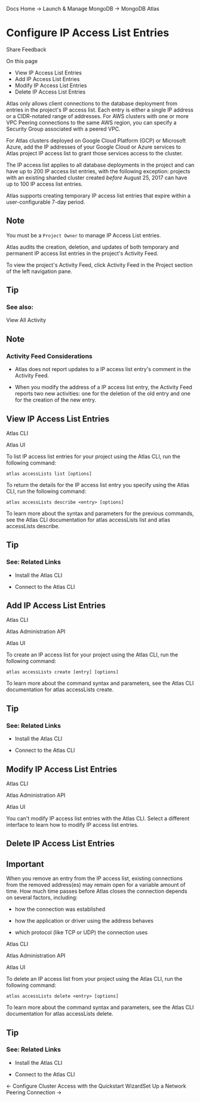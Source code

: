 Docs Home → Launch & Manage MongoDB → MongoDB Atlas

# Configure IP Access List Entries

Share Feedback

On this page

  * View IP Access List Entries
  * Add IP Access List Entries
  * Modify IP Access List Entries
  * Delete IP Access List Entries

Atlas only allows client connections to the database deployment from entries
in the project's IP access list. Each entry is either a single IP address or a
CIDR-notated range of addresses. For AWS clusters with one or more VPC Peering
connections to the same AWS region, you can specify a Security Group
associated with a peered VPC.

For Atlas clusters deployed on Google Cloud Platform (GCP) or Microsoft Azure,
add the IP addresses of your Google Cloud or Azure services to Atlas project
IP access list to grant those services access to the cluster.

The IP access list applies to all database deployments in the project and can
have up to 200 IP access list entries, with the following exception: projects
with an existing sharded cluster created _before_ August 25, 2017 can have up
to 100 IP access list entries.

Atlas supports creating temporary IP access list entries that expire within a
user-configurable 7-day period.

## Note

You must be a `Project Owner` to manage IP Access List entries.

Atlas audits the creation, deletion, and updates of both temporary and
permanent IP access list entries in the project's Activity Feed.

To view the project's Activity Feed, click Activity Feed in the Project
section of the left navigation pane.

## Tip

### See also:

View All Activity

## Note

### Activity Feed Considerations

  * Atlas does not report updates to a IP access list entry's comment in the Activity Feed.

  * When you modify the address of a IP access list entry, the Activity Feed reports two new activities: one for the deletion of the old entry and one for the creation of the new entry.

## View IP Access List Entries

Atlas CLI

Atlas UI

To list IP access list entries for your project using the Atlas CLI, run the
following command:

    
    
    atlas accessLists list [options]  
      
  
To return the details for the IP access list entry you specify using the Atlas
CLI, run the following command:

    
    
    atlas accessLists describe <entry> [options]  
      
  
To learn more about the syntax and parameters for the previous commands, see
the Atlas CLI documentation for atlas accessLists list and atlas accessLists
describe.

## Tip

### See: Related Links

  * Install the Atlas CLI

  * Connect to the Atlas CLI

## Add IP Access List Entries

Atlas CLI

Atlas Administration API

Atlas UI

To create an IP access list for your project using the Atlas CLI, run the
following command:

    
    
    atlas accessLists create [entry] [options]  
      
  
To learn more about the command syntax and parameters, see the Atlas CLI
documentation for atlas accessLists create.

## Tip

### See: Related Links

  * Install the Atlas CLI

  * Connect to the Atlas CLI

## Modify IP Access List Entries

Atlas CLI

Atlas Administration API

Atlas UI

You can't modify IP access list entries with the Atlas CLI. Select a different
interface to learn how to modify IP access list entries.

## Delete IP Access List Entries

## Important

When you remove an entry from the IP access list, existing connections from
the removed address(es) may remain open for a variable amount of time. How
much time passes before Atlas closes the connection depends on several
factors, including:

  * how the connection was established

  * how the application or driver using the address behaves

  * which protocol (like TCP or UDP) the connection uses

Atlas CLI

Atlas Administration API

Atlas UI

To delete an IP access list from your project using the Atlas CLI, run the
following command:

    
    
    atlas accessLists delete <entry> [options]  
      
  
To learn more about the command syntax and parameters, see the Atlas CLI
documentation for atlas accessLists delete.

## Tip

### See: Related Links

  * Install the Atlas CLI

  * Connect to the Atlas CLI

← Configure Cluster Access with the Quickstart WizardSet Up a Network Peering
Connection →

